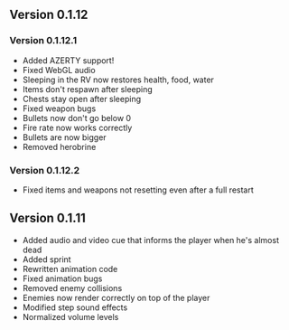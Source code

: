 ## Version 0.1.12

### Version 0.1.12.1

* Added AZERTY support!
* Fixed WebGL audio
* Sleeping in the RV now restores health, food, water
* Items don't respawn after sleeping
* Chests stay open after sleeping
* Fixed weapon bugs
* Bullets now don't go below 0 
* Fire rate now works correctly
* Bullets are now bigger
* Removed herobrine

### Version  0.1.12.2

* Fixed items and weapons not resetting even after a full restart

## Version 0.1.11

* Added audio and video cue that informs the player when he's almost dead
* Added sprint
* Rewritten animation code
* Fixed animation bugs
* Removed enemy collisions
* Enemies now render correctly on top of the player
* Modified step sound effects
* Normalized volume levels
